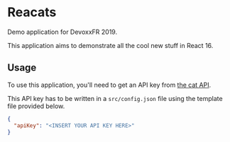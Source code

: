 # Reacats

Demo application for DevoxxFR 2019.

This application aims to demonstrate all the cool new stuff in React 16.

## Usage

To use this application, you'll need to get an API key from [the cat API](https://thecatapi.com).

This API key has to be written in a `src/config.json` file using the template file provided below.

```json
{
  "apiKey": "<INSERT YOUR API KEY HERE>"
}
```
